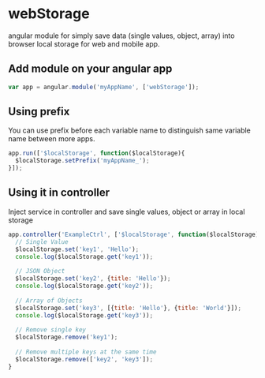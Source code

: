 # webStorage
angular module for simply save data (single values, object, array) into browser local storage for web and mobile app.

## Add module on your angular app
```javascript
var app = angular.module('myAppName', ['webStorage']);
```

## Using prefix
You can use prefix before each variable name to distinguish same variable name between more apps.

```javascript
app.run(['$localStorage', function($localStorage){
  $localStorage.setPrefix('myAppName_');
}]);
```

## Using it in controller
Inject service in controller and save single values, object or array in local storage

```javascript
app.controller('ExampleCtrl', ['$localStorage', function($localStorage){
  // Single Value
  $localStorage.set('key1', 'Hello');
  console.log($localStorage.get('key1'));
  
  // JSON Object
  $localStorage.set('key2', {title: 'Hello'});
  console.log($localStorage.get('key2'));
  
  // Array of Objects
  $localStorage.set('key3', [{title: 'Hello'}, {title: 'World'}]);
  console.log($localStorage.get('key3'));
  
  // Remove single key
  $localStorage.remove('key1');
  
  // Remove multiple keys at the same time
  $localStorage.remove(['key2', 'key3']);
}
```
